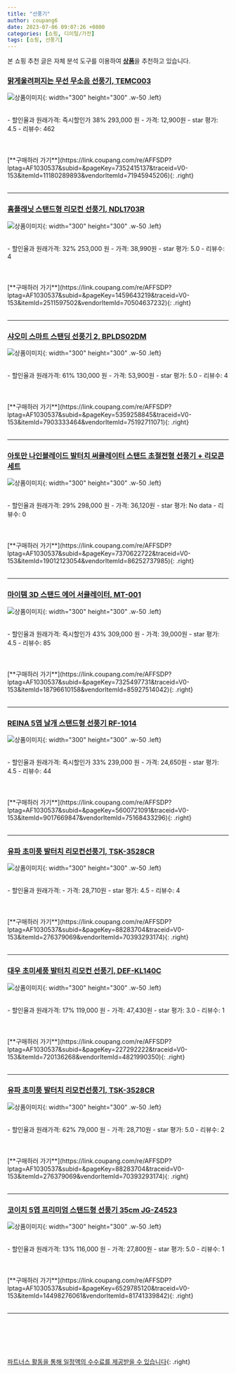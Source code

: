 ```yaml
---
title: "선풍기"
author: coupang6
date: 2023-07-06 09:07:26 +0800
categories: [쇼핑, 디이털/가전]
tags: [쇼핑, 선풍기]
---
```


본 쇼핑 추천 글은 자체 분석 도구를 이용하여 [**상품**](https://link.coupang.com/a/bao1ui)을 추천하고 있습니다.

### [맑게울려퍼지는 무선 무소음 선풍기, TEMC003](https://link.coupang.com/re/AFFSDP?lptag=AF1030537&subid=&pageKey=7352415137&traceid=V0-153&itemId=11180289893&vendorItemId=71945945206)

![상품이미지](https://thumbnail10.coupangcdn.com/thumbnails/remote/230x230ex/image/vendor_inventory/b5a8/a72722c92b928d669150e6d99a25127ebd4e0c396d7761b1c758ecfec33a.png){: width="300" height="300" .w-50 .left}


<br>
- 할인율과 원래가격: 즉시할인가 38%  293,000   원
- 가격: 12,900원
- star 평가: 4.5
- 리뷰수: 462
<br>
<br>
<br>
<br>
[**구매하러 가기**](https://link.coupang.com/re/AFFSDP?lptag=AF1030537&subid=&pageKey=7352415137&traceid=V0-153&itemId=11180289893&vendorItemId=71945945206){: .right}
<br>
<br>

---

### [홈플래닛 스탠드형 리모컨 선풍기, NDL1703R](https://link.coupang.com/re/AFFSDP?lptag=AF1030537&subid=&pageKey=1459643219&traceid=V0-153&itemId=2511597502&vendorItemId=70504637232)

![상품이미지](https://thumbnail7.coupangcdn.com/thumbnails/remote/230x230ex/image/retail/images/12132697357384-068ae198-9bfd-4e80-99ba-3ff563ae273c.jpg){: width="300" height="300" .w-50 .left}


<br>
- 할인율과 원래가격: 32%  253,000   원
- 가격: 38,990원
- star 평가: 5.0
- 리뷰수: 4
<br>
<br>
<br>
<br>
[**구매하러 가기**](https://link.coupang.com/re/AFFSDP?lptag=AF1030537&subid=&pageKey=1459643219&traceid=V0-153&itemId=2511597502&vendorItemId=70504637232){: .right}
<br>
<br>

---

### [샤오미 스마트 스탠딩 선풍기 2, BPLDS02DM](https://link.coupang.com/re/AFFSDP?lptag=AF1030537&subid=&pageKey=5359258845&traceid=V0-153&itemId=7903333464&vendorItemId=75192711071)

![상품이미지](https://thumbnail10.coupangcdn.com/thumbnails/remote/230x230ex/image/retail/images/2021/04/16/15/6/9d4b015e-1ea2-4305-a414-238c77a65d6f.jpg){: width="300" height="300" .w-50 .left}


<br>
- 할인율과 원래가격: 61%  130,000   원
- 가격: 53,900원
- star 평가: 5.0
- 리뷰수: 4
<br>
<br>
<br>
<br>
[**구매하러 가기**](https://link.coupang.com/re/AFFSDP?lptag=AF1030537&subid=&pageKey=5359258845&traceid=V0-153&itemId=7903333464&vendorItemId=75192711071){: .right}
<br>
<br>

---

### [아토만 나인블레이드 발터치 써큘레이터 스탠드 초절전형 선풍기 + 리모콘 세트](https://link.coupang.com/re/AFFSDP?lptag=AF1030537&subid=&pageKey=7370622722&traceid=V0-153&itemId=19012123054&vendorItemId=86252737985)

![상품이미지](https://thumbnail7.coupangcdn.com/thumbnails/remote/230x230ex/image/retail/images/7039365596962517-8443aede-9675-4cea-90ff-4c955eb7c99c.jpg){: width="300" height="300" .w-50 .left}


<br>
- 할인율과 원래가격: 29%  298,000   원
- 가격: 36,120원
- star 평가: No data
- 리뷰수: 0
<br>
<br>
<br>
<br>
[**구매하러 가기**](https://link.coupang.com/re/AFFSDP?lptag=AF1030537&subid=&pageKey=7370622722&traceid=V0-153&itemId=19012123054&vendorItemId=86252737985){: .right}
<br>
<br>

---

### [마이템 3D 스탠드 에어 서큘레이터, MT-001](https://link.coupang.com/re/AFFSDP?lptag=AF1030537&subid=&pageKey=7325497731&traceid=V0-153&itemId=18796610158&vendorItemId=85927514042)

![상품이미지](https://thumbnail6.coupangcdn.com/thumbnails/remote/230x230ex/image/vendor_inventory/12a0/aa91b468ac6d71c38a4bc5c9d24af0445962dad843a9530e4d50e2f692d3.jpg){: width="300" height="300" .w-50 .left}


<br>
- 할인율과 원래가격: 즉시할인가 43%  309,000   원
- 가격: 39,000원
- star 평가: 4.5
- 리뷰수: 85
<br>
<br>
<br>
<br>
[**구매하러 가기**](https://link.coupang.com/re/AFFSDP?lptag=AF1030537&subid=&pageKey=7325497731&traceid=V0-153&itemId=18796610158&vendorItemId=85927514042){: .right}
<br>
<br>

---

### [REINA 5엽 날개 스탠드형 선풍기 RF-1014](https://link.coupang.com/re/AFFSDP?lptag=AF1030537&subid=&pageKey=5600721091&traceid=V0-153&itemId=9017669847&vendorItemId=75168433296)

![상품이미지](https://thumbnail7.coupangcdn.com/thumbnails/remote/230x230ex/image/vendor_inventory/122d/c48779ed6b560f9b2a4cfa3c485e860576dcc9f63e7c01ab1cd10e10185c.jpg){: width="300" height="300" .w-50 .left}


<br>
- 할인율과 원래가격: 즉시할인가 33%  239,000   원
- 가격: 24,650원
- star 평가: 4.5
- 리뷰수: 44
<br>
<br>
<br>
<br>
[**구매하러 가기**](https://link.coupang.com/re/AFFSDP?lptag=AF1030537&subid=&pageKey=5600721091&traceid=V0-153&itemId=9017669847&vendorItemId=75168433296){: .right}
<br>
<br>

---

### [유파 초미풍 발터치 리모컨선풍기, TSK-3528CR](https://link.coupang.com/re/AFFSDP?lptag=AF1030537&subid=&pageKey=88283704&traceid=V0-153&itemId=276379069&vendorItemId=70393293174)

![상품이미지](https://thumbnail9.coupangcdn.com/thumbnails/remote/230x230ex/image/vendor_inventory/bc48/ac09ebd7c5f433f18a28f193358f252211d9c6400379eb37346d6ccff973.jpg){: width="300" height="300" .w-50 .left}


<br>
- 할인율과 원래가격: 
- 가격: 28,710원
- star 평가: 4.5
- 리뷰수: 4
<br>
<br>
<br>
<br>
[**구매하러 가기**](https://link.coupang.com/re/AFFSDP?lptag=AF1030537&subid=&pageKey=88283704&traceid=V0-153&itemId=276379069&vendorItemId=70393293174){: .right}
<br>
<br>

---

### [대우 초미세풍 발터치 리모컨 선풍기, DEF-KL140C](https://link.coupang.com/re/AFFSDP?lptag=AF1030537&subid=&pageKey=227292222&traceid=V0-153&itemId=720136268&vendorItemId=4821990350)

![상품이미지](https://thumbnail8.coupangcdn.com/thumbnails/remote/230x230ex/image/retail/images/2761487093721992-9c4b026f-3886-472c-a868-306f537a2044.jpg){: width="300" height="300" .w-50 .left}


<br>
- 할인율과 원래가격: 17%  119,000   원
- 가격: 47,430원
- star 평가: 3.0
- 리뷰수: 1
<br>
<br>
<br>
<br>
[**구매하러 가기**](https://link.coupang.com/re/AFFSDP?lptag=AF1030537&subid=&pageKey=227292222&traceid=V0-153&itemId=720136268&vendorItemId=4821990350){: .right}
<br>
<br>

---

### [유파 초미풍 발터치 리모컨선풍기, TSK-3528CR](https://link.coupang.com/re/AFFSDP?lptag=AF1030537&subid=&pageKey=88283704&traceid=V0-153&itemId=276379069&vendorItemId=70393293174)

![상품이미지](https://thumbnail9.coupangcdn.com/thumbnails/remote/230x230ex/image/vendor_inventory/bc48/ac09ebd7c5f433f18a28f193358f252211d9c6400379eb37346d6ccff973.jpg){: width="300" height="300" .w-50 .left}


<br>
- 할인율과 원래가격: 62%  79,000   원
- 가격: 28,710원
- star 평가: 5.0
- 리뷰수: 2
<br>
<br>
<br>
<br>
[**구매하러 가기**](https://link.coupang.com/re/AFFSDP?lptag=AF1030537&subid=&pageKey=88283704&traceid=V0-153&itemId=276379069&vendorItemId=70393293174){: .right}
<br>
<br>

---

### [코이치 5엽 프리미엄 스탠드형 선풍기 35cm JG-Z4523](https://link.coupang.com/re/AFFSDP?lptag=AF1030537&subid=&pageKey=6529785120&traceid=V0-153&itemId=14498276061&vendorItemId=81741339842)

![상품이미지](https://thumbnail10.coupangcdn.com/thumbnails/remote/230x230ex/image/retail/images/2284148556360778-c36a07bc-bda7-43a8-b2d1-e01a86078ff6.jpg){: width="300" height="300" .w-50 .left}


<br>
- 할인율과 원래가격: 13%  116,000   원
- 가격: 27,800원
- star 평가: 5.0
- 리뷰수: 1
<br>
<br>
<br>
<br>
[**구매하러 가기**](https://link.coupang.com/re/AFFSDP?lptag=AF1030537&subid=&pageKey=6529785120&traceid=V0-153&itemId=14498276061&vendorItemId=81741339842){: .right}
<br>
<br>

---
<br><br><br><br><br> [파트너스 활동을 통해 일정액의 수수료를 제공받을 수 있습니다](https://link.coupang.com/a/bao1ui){: .right}